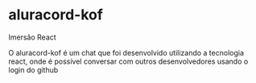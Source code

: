 # aluracord-kof
Imersão React

O aluracord-kof é um chat que foi desenvolvido utilizando a tecnologia react, onde é possível conversar com outros desenvolvedores usando o login do github
